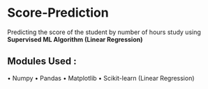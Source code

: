 # Score-Prediction

Predicting the score of the student by number of hours study using **Supervised ML Algorithm (Linear Regression)**

## Modules Used :
• Numpy
• Pandas
• Matplotlib
• Scikit-learn (Linear Regression)
